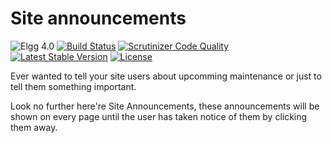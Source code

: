 Site announcements
==================

![Elgg 4.0](https://img.shields.io/badge/Elgg-4.0-green.svg)
[![Build Status](https://scrutinizer-ci.com/g/ColdTrick/site_announcements/badges/build.png?b=master)](https://scrutinizer-ci.com/g/ColdTrick/site_announcements/build-status/master)
[![Scrutinizer Code Quality](https://scrutinizer-ci.com/g/ColdTrick/site_announcements/badges/quality-score.png?b=master)](https://scrutinizer-ci.com/g/ColdTrick/site_announcements/?branch=master)
[![Latest Stable Version](https://poser.pugx.org/coldtrick/site_announcements/v/stable.svg)](https://packagist.org/packages/coldtrick/site_announcements)
[![License](https://poser.pugx.org/coldtrick/site_announcements/license.svg)](https://packagist.org/packages/coldtrick/site_announcements)

Ever wanted to tell your site users about upcomming maintenance or just to tell them something important.

Look no further here're Site Announcements, these announcements will be shown on every page until the user has taken notice of them by clicking them away.
